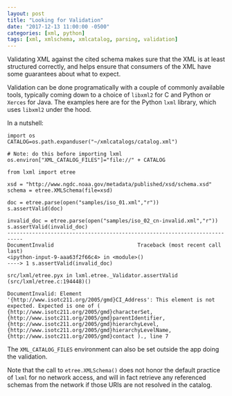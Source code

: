 ```yaml
---
layout: post
title: "Looking for Validation"
date: "2017-12-13 11:00:00 -0500"
categories: [xml, python]
tags: [xml, xmlschema, xmlcatalog, parsing, validation]
---
```


Validating XML against the cited schema makes sure that the XML is at least structured correctly, and helps ensure that consumers of the XML have some guarantees about what to expect.

Validation can be done programatically with a couple of commonly available tools, typically coming down to a choice of `libxml2` for C and Python or `Xerces` for Java. The examples here are for the Python `lxml` library, which uses `libxml2` under the hood.

In a nutshell:

```
import os
CATALOG=os.path.expanduser("~/xmlcatalogs/catalog.xml")

# Note: do this before importing lxml
os.environ["XML_CATALOG_FILES"]="file://" + CATALOG

from lxml import etree

xsd = "http://www.ngdc.noaa.gov/metadata/published/xsd/schema.xsd"
schema = etree.XMLSchema(file=xsd)

doc = etree.parse(open("samples/iso_01.xml","r"))
s.assertValid(doc)

invalid_doc = etree.parse(open("samples/iso_02_cn-invalid.xml","r"))
s.assertValid(invalid_doc)
---------------------------------------------------------------------------
DocumentInvalid                           Traceback (most recent call last)
<ipython-input-9-aaa63f2f66c4> in <module>()
----> 1 s.assertValid(invalid_doc)

src/lxml/etree.pyx in lxml.etree._Validator.assertValid (src/lxml/etree.c:194448)()

DocumentInvalid: Element '{http://www.isotc211.org/2005/gmd}CI_Address': This element is not expected. Expected is one of ( {http://www.isotc211.org/2005/gmd}characterSet, {http://www.isotc211.org/2005/gmd}parentIdentifier, {http://www.isotc211.org/2005/gmd}hierarchyLevel, {http://www.isotc211.org/2005/gmd}hierarchyLevelName, {http://www.isotc211.org/2005/gmd}contact )., line 7

```

The `XML_CATALOG_FILES` environment can also be set outside the app doing the validation.

Note that the call to `etree.XMLSchema()` does not honor the default practice of `lxml` for no network access, and will in fact retrieve any referenced schemas from the network if those URIs are not resolved in the catalog.
